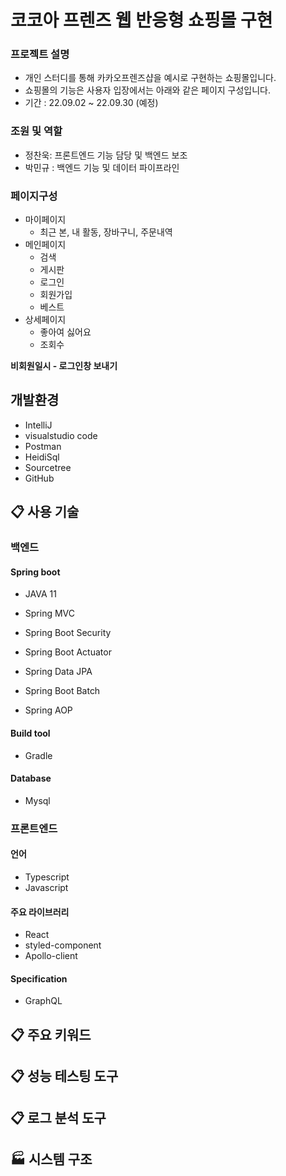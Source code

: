 # 코코아 프렌즈 웹 반응형 쇼핑몰 구현

### 프로젝트 설명

- 개인 스터디를 통해 카카오프렌즈샵을 예시로 구현하는 쇼핑몰입니다.
- 쇼핑몰의 기능은 사용자 입장에서는 아래와 같은 페이지 구성입니다.
- 기간 : 22.09.02 ~ 22.09.30 (예정)

### 조원 및 역할

- 정찬욱: 프론트엔드 기능 담당 및 백엔드 보조
- 박민규 : 백엔드 기능 및 데이터 파이프라인

### 페이지구성

- 마이페이지
  - 최근 본, 내 활동, 장바구니, 주문내역
- 메인페이지
  - 검색
  - 게시판
  - 로그인
  - 회원가입
  - 베스트
- 상세페이지
  - 좋아여 싫어요
  - 조회수

**비회원일시 - 로그인창 보내기**

## 개발환경

- IntelliJ
- visualstudio code
- Postman
- HeidiSql
- Sourcetree
- GitHub

## 📋 사용 기술

### 백엔드

#### Spring boot

- JAVA 11

- Spring MVC

- Spring Boot Security

- Spring Boot Actuator

- Spring Data JPA

- Spring Boot Batch

- Spring AOP

#### Build tool

- Gradle

#### Database

- Mysql

### 프론트엔드

#### 언어

- Typescript
- Javascript

#### 주요 라이브러리

- React
- styled-component
- Apollo-client

#### Specification

- GraphQL

## 📋 주요 키워드

## 📋 성능 테스팅 도구

## 📋 로그 분석 도구

## 🏭 시스템 구조
